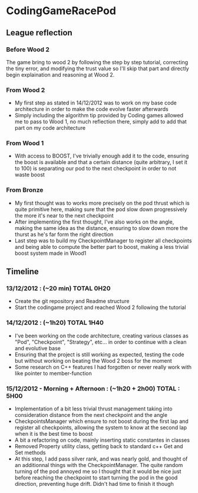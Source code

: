 # CodingGameRacePod

## League reflection

### Before Wood 2
The game bring to wood 2 by following the step by step tutorial, correcting the tiny error, and modifying the trust value so I'll skip that part and directly begin  explaination and reasoning at Wood 2.

### From Wood 2
* My first step as stated in 14/12/2012 was to work on my base code architecture in order to make the code evolve faster afterwards
* Simply including the algorithm tip provided by Coding games allowed me to pass to Wood 1, no much reflection there, simply add to add that part on my code architecture

### From Wood 1
* With access to BOOST, I've trivially enough add it to the code, ensuring the boost is available and that a certain distance (quite arbitrary, I set it to 100) is separating our pod to the next checkpoint in order to not waste boost

### From Bronze
* My first thought was to works more precisely on the pod thrust which is quite primitive here, making sure that the pod slow down progressively the more it's near to the next checkpoint
* After implementing the first thought, I've also works on the angle, making the same idea as the distance, ensuring to slow down more the thurst as he's far form the right direction
* Last step was to build my CheckpointManager to register all checkpoints and being able to compute the better part to boost, making a less trivial boost system made in Wood1

## Timeline

### 13/12/2012 : (~20 min) TOTAL 0H20
* Create the git repository and Readme structure
* Start the codingame project and reached Wood 2 following the tutorial

### 14/12/2012 : (~1h20) TOTAL 1H40
* I've been working on the code architecture, creating various classes as "Pod", "Checkpoint", "Strategy", etc... in order to continue with a clean and evolutive base
* Ensuring that the project is still working as expected, testing the code but without working on beating the Wood 2 boss for the moment
* Some research on C++ features I had forgotten or never really work with like pointer to member-function

### 15/12/2012 - Morning + Afternoon : (~1h20 + 2h00) TOTAL : 5H00
* Implementation of a bit less trivial thrust management taking into consideration distance from the next checkpoint and the angle
* CheckpointsManager which ensure to not boost during the first lap and register all checkpoints, allowing the system to know at the second lap when it is the best time to boost
* A bit a refactoring on code, mainly inserting static constantes in classes
* Removed Property utility class, getting back to standard c++ Get and Set methods
* At this step, I add pass silver rank, and was nearly gold, and thought of an additionnal things with the CheckpointManager. The quite random turning of the pod annoyed me so I thought that it would be nice just before reaching the checkpoint to start turning the pod in the good direction, preventing huge drift. Didn't had time to finish it though